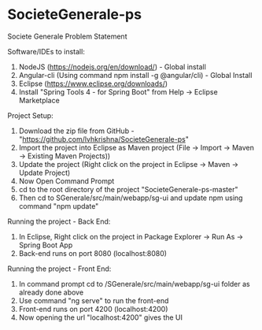 # SocieteGenerale-ps
Societe Generale Problem Statement

Software/IDEs to install:
1. NodeJS (https://nodejs.org/en/download/) - Global install
2. Angular-cli (Using command npm install -g @angular/cli) - Global Install
3. Eclipse (https://www.eclipse.org/downloads/)
4. Install "Spring Tools 4 - for Spring Boot" from Help -> Eclipse Marketplace

Project Setup:
1. Download the zip file from GitHub - "https://github.com/lvhkrishna/SocieteGenerale-ps"
2. Import the project into Eclipse as Maven project (File -> Import -> Maven -> Existing Maven Projects))
3. Update the project (Right click on the project in Eclipse -> Maven -> Update Project)
4. Now Open Command Prompt
5. cd to the root directory of the project "SocieteGenerale-ps-master"
6. Then cd to SGenerale/src/main/webapp/sg-ui and update npm using command "npm update"

Running the project - Back End:
1. In Eclipse, Right click on the project in Package Explorer -> Run As -> Spring Boot App
2. Back-end runs on port 8080 (localhost:8080)

Running the project - Front End:
1. In command prompt cd to /SGenerale/src/main/webapp/sg-ui folder as already done above
2. Use command "ng serve" to run the front-end
3. Front-end runs on port 4200 (localhost:4200)
4. Now opening the url "localhost:4200" gives the UI
